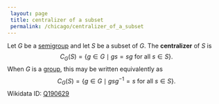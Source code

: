 ```yaml
---
 layout: page
 title: centralizer of a subset
 permalink: /chicago/centralizer_of_a_subset
---
```

Let $G$ be a [semigroup](https://mathgloss.github.io/MathGloss/chicago/semigroup) and let $S$ be a subset of $G$. The **centralizer** of $S$ is $$C_G(S) = \{g\in G\mid gs=sg \text{ for all } s\in S\}.$$ When $G$ is a [group](https://mathgloss.github.io/MathGloss/chicago/group), this may be written equivalently as $$C_G(S) = \{g\in G\mid gsg^{-1} =s \text{ for all } s\in S\}.$$ Wikidata ID: [Q190629](https://www.wikidata.org/wiki/Q190629)